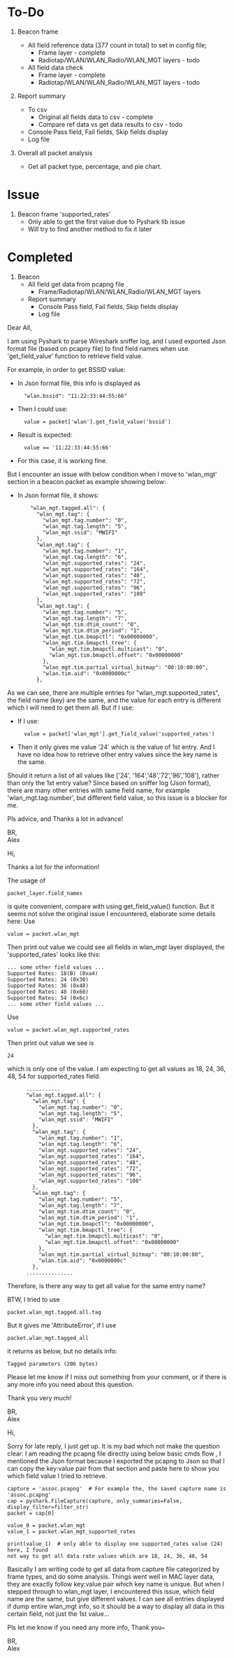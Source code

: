 # To-Do   
1. Beacon frame 
    * All field reference data (377 count in total) to set in config file;
        * Frame layer - complete
        * Radiotap/WLAN/WLAN_Radio/WLAN_MGT layers - todo
    * All field data check
        * Frame layer - complete
        * Radiotap/WLAN/WLAN_Radio/WLAN_MGT layers - todo
2. Report summary
    * To csv
        * Original all fields data to csv - complete
        * Compare ref data vs get data results to csv - todo
    * Console Pass field, Fail fields, Skip fields display
    * Log file

3. Overall all packet analysis
    * Get all packet type, percentage, and pie chart.

# Issue
1. Beacon frame 'supported_rates'
    * Only able to get the first value due to Pyshark lib issue
    * Will try to find another method to fix it later

# Completed
1. Beacon
    * All field get data from pcapng file
        * Frame/Radiotap/WLAN/WLAN_Radio/WLAN_MGT layers
    * Report summary
        * Console Pass field, Fail fields, Skip fields display
        * Log file

  
    
      
  
Dear All,

I am using Pyshark to parse Wireshark sniffer log, and I used exported Json format file (based on pcapny file) to find field names when use 'get_field_value' function to retrieve field value. 

For example, in order to get BSSID value:
- In Json format file, this info is displayed as
       
        "wlan.bssid": "11:22:33:44:55:66"
- Then I could use:
        
        value = packet['wlan'].get_field_value('bssid')
- Result is expected:

        value == '11:22:33:44:55:66'
- For this case, it is working fine.


But I encounter an issue with below condition when I move to 'wlan_mgt' section in a beacon packet as example showing below:
- In Json format file, it shows:

          "wlan_mgt.tagged.all": {
            "wlan_mgt.tag": {
              "wlan_mgt.tag.number": "0",
              "wlan_mgt.tag.length": "5",
              "wlan_mgt.ssid": "MWIFI"
            },
            "wlan_mgt.tag": {
              "wlan_mgt.tag.number": "1",
              "wlan_mgt.tag.length": "6",
              "wlan_mgt.supported_rates": "24",
              "wlan_mgt.supported_rates": "164",
              "wlan_mgt.supported_rates": "48",
              "wlan_mgt.supported_rates": "72",
              "wlan_mgt.supported_rates": "96",
              "wlan_mgt.supported_rates": "108"
            },
            "wlan_mgt.tag": {
              "wlan_mgt.tag.number": "5",
              "wlan_mgt.tag.length": "7",
              "wlan_mgt.tim.dtim_count": "0",
              "wlan_mgt.tim.dtim_period": "1",
              "wlan_mgt.tim.bmapctl": "0x00000000",
              "wlan_mgt.tim.bmapctl_tree": {
                "wlan_mgt.tim.bmapctl.multicast": "0",
                "wlan_mgt.tim.bmapctl.offset": "0x00000000"
              },
              "wlan_mgt.tim.partial_virtual_bitmap": "00:10:00:00",
              "wlan.tim.aid": "0x0000000c"
            },

As we can see, there are multiple entries for "wlan_mgt.supported_rates", the field name (key) are the same, and the value for each entry is different which I will need to get them all. But if I use:
- If I use:

        value = packet['wlan_mgt'].get_field_value('supported_rates')
- Then it only gives me value '24' which is the value of 1st entry. And I have no idea how to retrieve other entry values since the key name is the same.

Should it return a list of all values like ['24', '164','48','72','96','108'], rather than only the 1st entry value?
Since based on sniffer log (Json format), there are many other entries with same field name, for example
 'wlan_mgt.tag.number', but different field value, so this issue is a blocker for me.  
 
Pls advice, and Thanks a lot in advance!

BR,  
Alex


Hi,   

Thanks a lot for the information!  

The usage of 
    
    packet_layer.field_names
is quite convenient, compare with using get_field_value() function. But it seems not solve the original issue I encountered, 
elaborate some details here:
Use
    
    value = packet.wlan_mgt 
Then print out value we could see all fields in wlan_mgt layer displayed, 
the 'supported_rates' looks like this:
    
    ... some other field values ...
    Supported Rates: 18(B) (0xa4)
    Supported Rates: 24 (0x30)
    Supported Rates: 36 (0x48)
    Supported Rates: 48 (0x60)
    Supported Rates: 54 (0x6c)
    ... some other field values ...

Use
    
    value = packet.wlan_mgt.supported_rates
Then print out value we see is
    
    24
which is only one of the value. I am expecting to get all values as 18, 24, 36, 48, 54 for supported_rates field.

          ...........
          "wlan_mgt.tagged.all": {
            "wlan_mgt.tag": {
              "wlan_mgt.tag.number": "0",
              "wlan_mgt.tag.length": "5",
              "wlan_mgt.ssid": "MWIFI"
            },
            "wlan_mgt.tag": {
              "wlan_mgt.tag.number": "1",
              "wlan_mgt.tag.length": "6",
              "wlan_mgt.supported_rates": "24",
              "wlan_mgt.supported_rates": "164",
              "wlan_mgt.supported_rates": "48",
              "wlan_mgt.supported_rates": "72",
              "wlan_mgt.supported_rates": "96",
              "wlan_mgt.supported_rates": "108"
            },
            "wlan_mgt.tag": {
              "wlan_mgt.tag.number": "5",
              "wlan_mgt.tag.length": "7",
              "wlan_mgt.tim.dtim_count": "0",
              "wlan_mgt.tim.dtim_period": "1",
              "wlan_mgt.tim.bmapctl": "0x00000000",
              "wlan_mgt.tim.bmapctl_tree": {
                "wlan_mgt.tim.bmapctl.multicast": "0",
                "wlan_mgt.tim.bmapctl.offset": "0x00000000"
              },
              "wlan_mgt.tim.partial_virtual_bitmap": "00:10:00:00",
              "wlan.tim.aid": "0x0000000c"
            },
          ...............

Therefore, is there any way to get all value for the same entry name?

BTW, I tried to use

    packet.wlan_mgt.tagged.all.tag
    
But it gives me 'AttributeError', if I use

    packet.wlan_mgt.tagged_all
it returns as below, but no details info:

    Tagged parameters (206 bytes)

Please let me know if I miss out something from your comment, 
or if there is any more info you need about this question.

Thank you very much!

BR,  
Alex

Hi,

Sorry for late reply, I just get up. It is my bad which not make
the question clear: I am reading the pcapng file directly using below basic cmds flow
 , I mentioned the Json format because I exported the pcapng to Json so that I
  can copy the key:value pair from that section and paste here to show you which field 
  value I tried to retrieve. 

    capture = 'assoc.pcapng'  # For example the, the saved capture name is 'assoc.pcapng'
    cap = pyshark.FileCapture(capture, only_summaries=False, display_filter=filter_str)
    packet = cap[0]
    
    value_0 = packet.wlan_mgt
    value_1 = packet.wlan_mgt_supported_rates
    
    print(value_1)  # only able to display one supported_rates value (24) here, I found
    not way to get all data rate values which are 18, 24, 36, 48, 54

Basically I am writing code to get all data from capture file categorized by frame types,
and do some analysis. Things went well in MAC layer data, they are exactly follow 
key:value pair which key name is unique. But when I stepped through to wlan_mgt layer, I 
encountered this issue, which field name are the same, but give different values. 
I can see all entries displayed if dump entire wlan_mgt info, so it should be a way
to display all data in this certain field, not just the 1st value...

Pls let me know if you need any more info, Thank you~ 

BR,  
Alex
